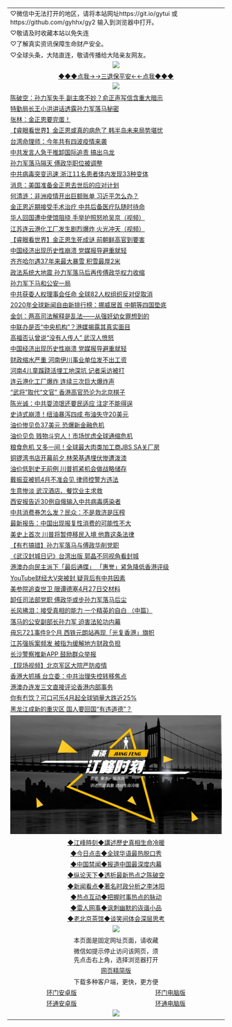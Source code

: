  <table>
<tr>
<td colspan="2" align=left>
♡微信中无法打开的地区，请将本站网址https://git.io/gytui 或 https://github.com/gyhhx/gy2 输入到浏览器中打开。 
 </td>
</tr>
 <tr>
 <td colspan="2" align=left>
♡敬请及时收藏本站以免失连
  <tr>
<td colspan="2" align=left>
♡了解真实资讯保障生命财产安全。
 </td>
   <tr>
<td colspan="2" align=left>
♡全球头条，大陆直连，敬请传播给大陆亲友网友。
 </td>
</tr>

</td>
 </tr>
  <tr>
    <td colspan="2" align=center><img src="https://github.com/gyhhx/image-upload/blob/master/3t%20(1).jpg"></td>
 </tr>
 <tr><td colspan="2" align="center"><a href="https://xfine.casa/oo.aspx?name=ogQuit&key=exgxucyqmkwgvwch&from=gy">◆◆◆点我→→三退保平安←←点我◆◆◆</a></td></tr>
  <tr>
    <td colspan="2" align=center><img src="https://cdn.jsdelivr.net/gh/gyoupiodf/im1/%E7%BD%91%E9%97%A8%E6%96%B0%E9%97%BB1.jpg"></td>
 </tr>
<tr><td colspan="2" align="left"><a href="https://xfine.casa/?name=c1160429&key=exgxucyqmkwgvwch&from=gy">陈破空：孙力军失手 副主席不妙？俞正声写信含重大暗示</a></td></tr>
<tr><td colspan="2" align="left"><a href="https://xfine.casa/?name=c1160461&key=exgxucyqmkwgvwch&from=gy">特勤局长王小洪讲话透露孙力军落马秘密</a></td></tr>
<tr><td colspan="2" align="left"><a href="https://xfine.casa/?name=c1160452&key=exgxucyqmkwgvwch&from=gy">张林：金正恩要完蛋！</a></td></tr>
<tr><td colspan="2" align="left"><a href="https://xfine.casa/?name=c1160430&key=exgxucyqmkwgvwch&from=gy">【睿眼看世界】金正恩或真的病危了 韩半岛未来局势堪忧</a></td></tr>
<tr><td colspan="2" align="left"><a href="https://xfine.casa/?name=c1160440&key=exgxucyqmkwgvwch&from=gy">台湾命理师：今年共有四波疫情来袭</a></td></tr>
<tr><td colspan="2" align="left"><a href="https://xfine.casa/?name=c1160479&key=exgxucyqmkwgvwch&from=gy">中共发言人急于推卸国际追责 搞出乌龙</a></td></tr>
<tr><td colspan="2" align="left"><a href="https://xfine.casa/?name=c1160428&key=exgxucyqmkwgvwch&from=gy">孙力军落马隔天 傅政华职位被调整</a></td></tr>
<tr><td colspan="2" align="left"><a href="https://xfine.casa/?name=c1160481&key=exgxucyqmkwgvwch&from=gy">中共病毒突变迅速 浙江11名患者体内发现33种变体</a></td></tr>
<tr><td colspan="2" align="left"><a href="https://xfine.casa/?name=c1160470&key=exgxucyqmkwgvwch&from=gy">消息：美国准备金正恩去世后的应对计划</a></td></tr>
<tr><td colspan="2" align="left"><a href="https://xfine.casa/?name=c1160480&key=exgxucyqmkwgvwch&from=gy">何清涟：非洲疫情开出巨额账单 习近平怎么办？</a></td></tr>
<tr><td colspan="2" align="left"><a href="https://xfine.casa/?name=c1160487&key=exgxucyqmkwgvwch&from=gy">金正恩近期接受手术治疗 中共后备医疗队随时待命</a></td></tr>
<tr><td colspan="2" align="left"><a href="https://xfine.casa/?name=c1160439&key=exgxucyqmkwgvwch&from=gy">华人回国遭中使馆阻挠 手举护照怒呛吴京（视频）</a></td></tr>
<tr><td colspan="2" align="left"><a href="https://xfine.casa/?name=c1160482&key=exgxucyqmkwgvwch&from=gy">江苏连云港化工厂发生剧烈爆炸 火光冲天（视频）</a></td></tr>
<tr><td colspan="2" align="left"><a href="https://xfine.casa/?name=c1160464&key=exgxucyqmkwgvwch&from=gy">【睿眼看世界】金正恩生死成谜 前朝鲜高官到要害</a></td></tr>
<tr><td colspan="2" align="left"><a href="https://xfine.casa/?name=c1160471&key=exgxucyqmkwgvwch&from=gy">中国经济出现历史性崩溃 党媒报导避重就轻</a></td></tr>
<tr><td colspan="2" align="left"><a href="https://xfine.casa/?name=c1160437&key=exgxucyqmkwgvwch&from=gy">齐齐哈尔遇37年来最大暴雪 积雪最厚2米</a></td></tr>
<tr><td colspan="2" align="left"><a href="https://xfine.casa/?name=c1160501&key=exgxucyqmkwgvwch&from=gy">政法系统大地震 孙力军落马后再传傅政华权力收缩</a></td></tr>
<tr><td colspan="2" align="left"><a href="https://xfine.casa/?name=c1160502&key=exgxucyqmkwgvwch&from=gy">孙力军下马和公安一局</a></td></tr>
<tr><td colspan="2" align="left"><a href="https://xfine.casa/?name=c1160499&key=exgxucyqmkwgvwch&from=gy">中共获委人权理事会任命 全球82人权组织反对促取消</a></td></tr>
<tr><td colspan="2" align="left"><a href="https://xfine.casa/?name=c1160472&key=exgxucyqmkwgvwch&from=gy">2020年全球新闻自由新排行榜：挪威居首 中朝等四国垫底</a></td></tr>
<tr><td colspan="2" align="left"><a href="https://xfine.casa/?name=c1160483&key=exgxucyqmkwgvwch&from=gy">金剑：两高司法解释是乱法——从强奸幼女罪想到的</a></td></tr>
<tr><td colspan="2" align="left"><a href="https://xfine.casa/?name=c1160438&key=exgxucyqmkwgvwch&from=gy">中联办是否“中央机构”？港媒揭露其真实面目</a></td></tr>
<tr><td colspan="2" align="left"><a href="https://xfine.casa/?name=c1160491&key=exgxucyqmkwgvwch&from=gy">高福否认曾说“没有人传人” 武汉人愤怒</a></td></tr>
<tr><td colspan="2" align="left"><a href="https://xfine.casa/?name=c1160450&key=exgxucyqmkwgvwch&from=gy">中国经济出现历史性崩溃 党媒报导避重就轻</a></td></tr>
<tr><td colspan="2" align="left"><a href="https://xfine.casa/?name=c1160441&key=exgxucyqmkwgvwch&from=gy">财政缩水严重 河南伊川事业单位发不出工资</a></td></tr>
<tr><td colspan="2" align="left"><a href="https://xfine.casa/?name=c1160453&key=exgxucyqmkwgvwch&from=gy">河南4儿童蹊跷活埋工地深坑 记者采访被打</a></td></tr>
<tr><td colspan="2" align="left"><a href="https://xfine.casa/?name=c1160458&key=exgxucyqmkwgvwch&from=gy">连云港化工厂爆炸 连续三次巨大爆炸声</a></td></tr>
<tr><td colspan="2" align="left"><a href="https://xfine.casa/?name=c1160445&key=exgxucyqmkwgvwch&from=gy">“武将”取代“文官” 香港高官恐沦为北京棋子</a></td></tr>
<tr><td colspan="2" align="left"><a href="https://xfine.casa/?name=c1160463&key=exgxucyqmkwgvwch&from=gy">陈光诚：中共耍流氓还要民适应 注定不能得逞</a></td></tr>
<tr><td colspan="2" align="left"><a href="https://xfine.casa/?name=c1160433&key=exgxucyqmkwgvwch&from=gy">史诗式崩溃！纽油暴泻四成 布油失守20美元</a></td></tr>
<tr><td colspan="2" align="left"><a href="https://xfine.casa/?name=c1160431&key=exgxucyqmkwgvwch&from=gy">油价惨见负37美元 恐爆新金融危机</a></td></tr>
<tr><td colspan="2" align="left"><a href="https://xfine.casa/?name=c1160448&key=exgxucyqmkwgvwch&from=gy">油价见负 贱物斗穷人！市场忧虑全球通缩危机</a></td></tr>
<tr><td colspan="2" align="left"><a href="https://xfine.casa/?name=c1160455&key=exgxucyqmkwgvwch&from=gy">粮食危机 又多一间！全球最大肉类加工商JBS SA关厂房</a></td></tr>
<tr><td colspan="2" align="left"><a href="https://xfine.casa/?name=c1160496&key=exgxucyqmkwgvwch&from=gy">铜锣湾书店开幕前夕 林荣基遇埋伏惨遭泼漆</a></td></tr>
<tr><td colspan="2" align="left"><a href="https://xfine.casa/?name=c1160426&key=exgxucyqmkwgvwch&from=gy">油价低到史无前例 川普抓紧机会做战略储存</a></td></tr>
<tr><td colspan="2" align="left"><a href="https://xfine.casa/?name=c1160427&key=exgxucyqmkwgvwch&from=gy">戴振亚被抓4月不准会见 律师控警方违法</a></td></tr>
<tr><td colspan="2" align="left"><a href="https://xfine.casa/?name=c1160494&key=exgxucyqmkwgvwch&from=gy">生意惨淡 武汉酒店、餐饮业主求救</a></td></tr>
<tr><td colspan="2" align="left"><a href="https://xfine.casa/?name=c1160473&key=exgxucyqmkwgvwch&from=gy">西安报告近30例自俄输入中共病毒感染者</a></td></tr>
<tr><td colspan="2" align="left"><a href="https://xfine.casa/?name=c1160460&key=exgxucyqmkwgvwch&from=gy">中共消费券怎么发？民众：不是救济是压榨</a></td></tr>
<tr><td colspan="2" align="left"><a href="https://xfine.casa/?name=c1160457&key=exgxucyqmkwgvwch&from=gy">最新报告：中国出现报复性消费的可能性不大</a></td></tr>
<tr><td colspan="2" align="left"><a href="https://xfine.casa/?name=c1160454&key=exgxucyqmkwgvwch&from=gy">美史上首次 川普将暂停移民入境 他靠这条法律</a></td></tr>
<tr><td colspan="2" align="left"><a href="https://xfine.casa/?name=c1160478&key=exgxucyqmkwgvwch&from=gy">【有冇搞错】孙力军落马与傅政华削党职</a></td></tr>
<tr><td colspan="2" align="left"><a href="https://xfine.casa/?name=c1160495&key=exgxucyqmkwgvwch&from=gy">《武汉封城日记》台湾出版 郭晶不同视角看封城</a></td></tr>
<tr><td colspan="2" align="left"><a href="https://xfine.casa/?name=c1160497&key=exgxucyqmkwgvwch&from=gy">港澳办向民主派下「最后通牒」 「惠誉」紧急降低香港评级</a></td></tr>
<tr><td colspan="2" align="left"><a href="https://xfine.casa/?name=c1160486&key=exgxucyqmkwgvwch&from=gy">YouTube财经大V突被封 疑背后有中共因素</a></td></tr>
<tr><td colspan="2" align="left"><a href="https://xfine.casa/?name=c1160466&key=exgxucyqmkwgvwch&from=gy">美参院追查世卫 限谭德塞4月27日交材料</a></td></tr>
<tr><td colspan="2" align="left"><a href="https://xfine.casa/?name=c1160508&key=exgxucyqmkwgvwch&from=gy">卸任司法部党职 傅政华或步孙力军落马后尘</a></td></tr>
<tr><td colspan="2" align="left"><a href="https://xfine.casa/?name=c1160484&key=exgxucyqmkwgvwch&from=gy">长风拂泪：接受真相的能力 一个精英的自白 （中篇）</a></td></tr>
<tr><td colspan="2" align="left"><a href="https://xfine.casa/?name=c1160451&key=exgxucyqmkwgvwch&from=gy">落马的公安副部长孙力军 迫害法轮功内幕</a></td></tr>
<tr><td colspan="2" align="left"><a href="https://xfine.casa/?name=c1160498&key=exgxucyqmkwgvwch&from=gy">毋忘721事件9个月 西铁元朗站再现「光复香港」旗帜</a></td></tr>
<tr><td colspan="2" align="left"><a href="https://xfine.casa/?name=c1160467&key=exgxucyqmkwgvwch&from=gy">江苏强拆案频发 被指为缓解地方财政负担</a></td></tr>
<tr><td colspan="2" align="left"><a href="https://xfine.casa/?name=c1160492&key=exgxucyqmkwgvwch&from=gy">长沙警察推新APP 鼓励群众举报</a></td></tr>
<tr><td colspan="2" align="left"><a href="https://xfine.casa/?name=c1160507&key=exgxucyqmkwgvwch&from=gy">【现场视频】北京军区大院严防疫情</a></td></tr>
<tr><td colspan="2" align="left"><a href="https://xfine.casa/?name=c1160436&key=exgxucyqmkwgvwch&from=gy">香港大抓捕 台立委：中共治理失控转移焦点</a></td></tr>
<tr><td colspan="2" align="left"><a href="https://xfine.casa/?name=c1160500&key=exgxucyqmkwgvwch&from=gy">港澳办连发三文直接评论香港内部事务</a></td></tr>
<tr><td colspan="2" align="left"><a href="https://xfine.casa/?name=c1160432&key=exgxucyqmkwgvwch&from=gy">你有冇饮？可口可乐4月起全球销量大跌近25%</a></td></tr>
<tr><td colspan="2" align="left"><a href="https://xfine.casa/?name=c1160493&key=exgxucyqmkwgvwch&from=gy">黑龙江成新的重灾区 国人要回国“有违道德”？</a></td></tr>

 <tr>
   <td colspan="2" align=center><img src="https://github.com/gyoupiodf/im1/blob/master/jf-1.jpg"></td>
  </tr>
   <tr>
   <td colspan="2" align=center> 
<a href="https://xfine.casa/oo.aspx?name=c922850&key=exgxucyqmkwgvwch&from=gy&tag=9877">◆江峰時刻◆講述歷史真相生命冷暖</a><br/>
    </td>
  </tr>
   <tr>
   <td colspan="2" align=center> 
<a href="https://xfine.casa/oo.aspx?name=c816850&key=exgxucyqmkwgvwch&from=gy&tag=9877">◆今日点击◆全球华语最热脱口秀</a><br/>
    </td>
  </tr>
  <tr>
  <td colspan="2" align=center>
<a href="https://xfine.casa/oo.aspx?name=c816860&key=exgxucyqmkwgvwch&from=gy&tag=99733110">◆中国禁闻◆报道中国最深度内幕</a><br/>
   </tr>
  <tr>
     <td colspan="2" align=center>
<a href="https://xfine.casa/oo.aspx?name=c816855&key=exgxucyqmkwgvwch&from=gy&tag=997110">◆纵论天下◆透析最新热点之陈破空</a><br/>
   </tr>
   <tr>
      <td colspan="2" align=center>
<a href="https://xfine.casa/oo.aspx?name=c838308&key=exgxucyqmkwgvwch&from=gy&tag=9973110">◆新闻看点◆著名时政分析之李沐阳</a><br/>
   </tr>
   <tr>
     <td colspan="2" align=center>
<a href="https://xfine.casa/oo.aspx?name=c816852&key=exgxucyqmkwgvwch&from=gy&tag=9733110">◆热点互动◆把握时事热点的脉动</a><br/>
   </tr>
   <tr>
      <td colspan="2" align=center>
<a href="https://xfine.casa/oo.aspx?name=c816694&key=exgxucyqmkwgvwch&from=gy&tag=93310">◆雷人网事◆讽刺幽默的诙谐小品</a><br/>
   </tr>
   <tr>
    <td colspan="2" align=center>
<a href="https://xfine.casa/oo.aspx?name=c816650&key=exgxucyqmkwgvwch&from=gy&tag=9973110">◆老北京茶馆◆谈笑间体会深层思考</a><br/>
   </tr>
 
  <tr>
    <td colspan="2" align="center"><img src="https://cdn.jsdelivr.net/gh/opipe/up/oGate65.jpg"/></td>
  </tr>
  <tr>
    <td colspan="2" align="center">本页面是固定网址页面，请收藏</td>
  <tr>
  <tr>
    <td colspan="2" align="center">微信如提示停止访问该网页，须<br/>先点击右上角，选择浏览器打开</td>
  <tr>
  <tr>
    <td colspan="2" align="center"><a href="https://gitcdn.xyz/cdn/otiny/up/master/show004.htm">网页精简版</a></td>
  </tr>
  <tr>
    <td colspan="2" align="center">下载多种客户端，更快，更方便</td>
  <tr>
  <tr>
    <td align="center"><a href="https://cdn.jsdelivr.net/gh/opipe/up/oGatea.apk">环门安卓版</a></td>
    <td align="center"><a href="https://cdn.jsdelivr.net/gh/opipe/up/oGate.zip">环门电脑版</a></td>
  </tr>
  <tr>
    <td align="center"><a href="https://cdn.jsdelivr.net/gh/opipe/up/oPipe.apk">环通安卓版</a></td>
    <td align="center"><a href="https://raw.githubusercontent.com/opipe/up/master/oPipe.zip">环通电脑版</a></td>
  </tr>
  <tr>
    <td colspan="2" align="center"><img src="https://cdn.jsdelivr.net/gh/opipe/up/oGate640.jpg"/></td>
  </tr>
</table>
